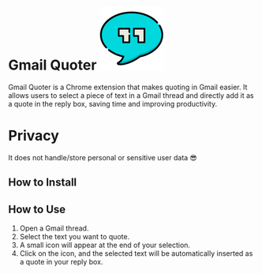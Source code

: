 # Gmail Quoter ![Icon](images/quotes-128.png)


Gmail Quoter is a Chrome extension that makes quoting in Gmail easier. It allows users to select a piece of text in a Gmail thread and directly add it as a quote in the reply box, saving time and improving productivity.

# Privacy

It does not handle/store personal or sensitive user data :sunglasses:

## How to Install


## How to Use

1. Open a Gmail thread.
2. Select the text you want to quote.
3. A small icon will appear at the end of your selection.
4. Click on the icon, and the selected text will be automatically inserted as a quote in your reply box.

